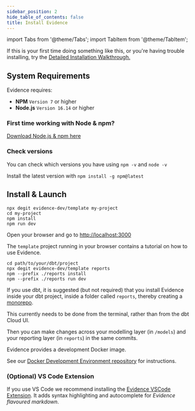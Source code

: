 ```yaml
---
sidebar_position: 2
hide_table_of_contents: false
title: Install Evidence
---
```


import Tabs from '@theme/Tabs';
import TabItem from '@theme/TabItem';

If this is your first time doing something like this, or you're having trouble installing, try the [Detailed Installation Walkthrough.](/troubleshooting/installation)


## System Requirements 

Evidence requires: 

- **NPM** `Version 7` or higher
- **Node.js** `Version 16.14` or higher

### First time working with Node & npm?

[Download Node.js & npm here](https://nodejs.org/en/download/)

### Check versions

You can check which versions you have using `npm -v` and `node -v`

Install the latest version with `npm install -g npm@latest`

## Install & Launch

<Tabs>
<TabItem value="standalone" label="Stand-alone" default>

```shell
npx degit evidence-dev/template my-project
cd my-project 
npm install 
npm run dev 
```
<p class="standard-margin">Open your browser and go to <a href="http://localhost:3000">http://localhost:3000</a></p>
<p class="standard-margin">The <code>template</code> project running in your browser contains a tutorial on how to use Evidence.</p>
</TabItem>

<TabItem value="dbt" label="With dbt">

```shell
cd path/to/your/dbt/project
npx degit evidence-dev/template reports
npm --prefix ./reports install
npm --prefix ./reports run dev
```
<p class="standard-margin">If you use dbt, it is suggested (but not required) that you install Evidence inside your dbt project, inside a folder called <code>reports</code>, thereby creating a <a href="https://github.com/archiewood/analytics_monorepo">monorepo</a>.</p>
<p class="standard-margin">This currently needs to be done from the terminal, rather than from the dbt Cloud UI.</p>
<p class="standard-margin">Then you can make changes across your modelling layer (in <code>/models</code>) and your reporting layer (in <code>reports</code>) in the same commits.</p>
</TabItem>

<TabItem value="docker" label="Docker">
<p class="standard-margin">Evidence provides a development Docker image.</p>
<p class="standard-margin">See our <a href="https://github.com/evidence-dev/docker-devenv">Docker Development Environment repository</a> for instructions.</p>
</TabItem>
</Tabs>


### (Optional) VS Code Extension 
If you use VS Code we recommend installing the [Evidence VSCode Extension](https://marketplace.visualstudio.com/items?itemName=Evidence.evidence-vscode). It adds syntax highlighting and autocomplete for _Evidence flavoured markdown_.
